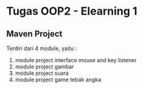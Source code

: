 # Tugas OOP2  - Elearning 1

## Maven Project

Terdiri dari 4 module, yaitu :
1. module project interface mouse and key listener
2. module project gambar
3. module project suara
4. module project game tebak angka
